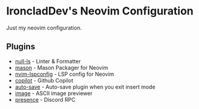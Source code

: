 # IroncladDev's Neovim Configuration

Just my neovim configuration.

## Plugins

- [null-ls](https://github.com/jose-elias-alvarez/null-ls.nvim) - Linter & Formatter
- [mason](https://github.com/williamboman/mason.nvim) - Mason Packager for Neovim
- [nvim-lspconfig](https://github.com/neovim/nvim-lspconfig) - LSP config for Neovim
- [copilot](https://github.com/github/copilot.vim) - Github Copilot
- [auto-save](https://github.com/Pocco81/auto-save.nvim) - Auto-save plugin when you exit insert mode
- [image](https://github.com/samodostal/image.nvim) - ASCII image previewer
- [presence](https://github.com/andweeb/presence.nvim) - Discord RPC
